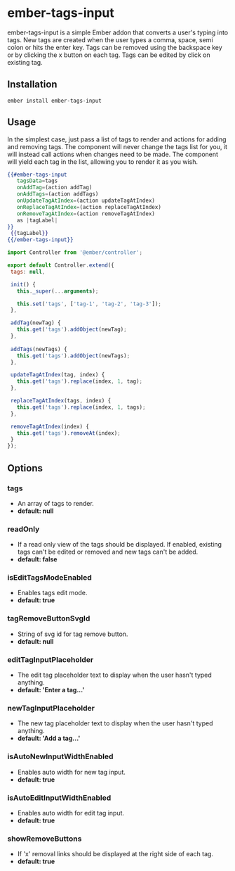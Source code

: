 ember-tags-input
==============================================================================

ember-tags-input is a simple Ember addon that converts a user's typing into tags. New tags are created when the user types a comma, space, semi colon or hits the enter key. Tags can be removed using the backspace key or by clicking the x button on each tag. Tags can be edited by click on existing tag.

Installation
------------------------------------------------------------------------------

```
ember install ember-tags-input
```


Usage
------------------------------------------------------------------------------

In the simplest case, just pass a list of tags to render and actions for adding and removing tags. The component will never change the tags list for you, it will instead call actions when changes need to be made. The component will yield each tag in the list, allowing you to render it as you wish.

 ```handlebars
 {{#ember-tags-input
    tagsData=tags
    onAddTag=(action addTag)
    onAddTags=(action addTags)
    onUpdateTagAtIndex=(action updateTagAtIndex)
    onReplaceTagAtIndex=(action replaceTagAtIndex)
    onRemoveTagAtIndex=(action removeTagAtIndex)
    as |tagLabel|
 }}
  {{tagLabel}}
 {{/ember-tags-input}}
 ```

 ```javascript
 import Controller from '@ember/controller';

 export default Controller.extend({
  tags: null,

  init() {
    this._super(...arguments);

    this.set('tags', ['tag-1', 'tag-2', 'tag-3']);
  },

  addTag(newTag) {
    this.get('tags').addObject(newTag);
  },
  
  addTags(newTags) {
    this.get('tags').addObject(newTags);
  },

  updateTagAtIndex(tag, index) {
    this.get('tags').replace(index, 1, tag);
  },

  replaceTagAtIndex(tags, index) {
    this.get('tags').replace(index, 1, tags);
  },

  removeTagAtIndex(index) {
    this.get('tags').removeAt(index);
  }
 });
 ```


Options
------------------------------------------------------------------------------

### tags
- An array of tags to render.
- **default: null**

### readOnly
- If a read only view of the tags should be displayed. If enabled, existing tags can't be edited or removed and new tags can't be added.
- **default: false**

### isEditTagsModeEnabled
- Enables tags edit mode.
- **default: true**

### tagRemoveButtonSvgId
- String of svg id for tag remove button.
- **default: null**

### editTagInputPlaceholder
- The edit tag placeholder text to display when the user hasn't typed anything.
- **default: 'Enter a tag...'**

### newTagInputPlaceholder
- The new tag placeholder text to display when the user hasn't typed anything.
- **default: 'Add a tag...'**

### isAutoNewInputWidthEnabled
- Enables auto width for new tag input.
- **default: true**

### isAutoEditInputWidthEnabled
- Enables auto width for edit tag input.
- **default: true**

### showRemoveButtons
- If 'x' removal links should be displayed at the right side of each tag.
- **default: true**
